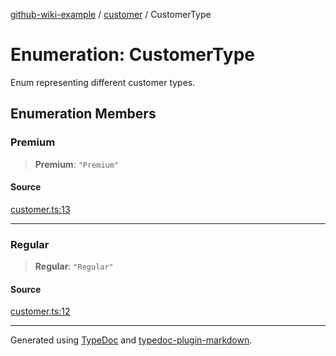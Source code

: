 [github-wiki-example](../wiki/Home) / [customer](../wiki/customer) / CustomerType

# Enumeration: CustomerType

Enum representing different customer types.

## Enumeration Members

### Premium

> **Premium**: `"Premium"`

#### Source

[customer.ts:13](https://github.com/tgreyuk/typedoc-plugin-markdown-examples/blob/6bbf2a3/examples/04-typedoc-github-wiki-theme/src/customer.ts#L13)

***

### Regular

> **Regular**: `"Regular"`

#### Source

[customer.ts:12](https://github.com/tgreyuk/typedoc-plugin-markdown-examples/blob/6bbf2a3/examples/04-typedoc-github-wiki-theme/src/customer.ts#L12)

***

Generated using [TypeDoc](https://typedoc.org) and [typedoc-plugin-markdown](https://typedoc-plugin-markdown.org).
